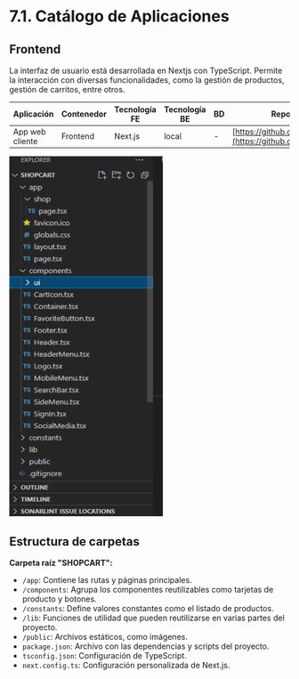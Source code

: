 # 7.1. Catálogo de Aplicaciones

## Frontend

La interfaz de usuario está desarrollada en Nextjs con TypeScript. Permite la interacción con diversas funcionalidades, como la gestión de productos, gestión de carritos, entre otros.

| Aplicación       | Contenedor | Tecnología FE | Tecnología BE | BD  | Repositorio/Carpeta                                    |
|------------------|------------|---------------|---------------|------|-------------------------------------------------------|
| App web cliente  | Frontend   | Next.js       | local         | -    | [https://github.com/carolinardlc/shopcart](https://github.com/carolinardlc/shopcart) |


![Catálogos](Catalogos.png)

## Estructura de carpetas

**Carpeta raíz "SHOPCART":**

- `/app`: Contiene las rutas y páginas principales.
- `/components`: Agrupa los componentes reutilizables como tarjetas de producto y botones.
- `/constants`: Define valores constantes como el listado de productos.
- `/lib`: Funciones de utilidad que pueden reutilizarse en varias partes del proyecto.
- `/public`: Archivos estáticos, como imágenes.
- `package.json`: Archivo con las dependencias y scripts del proyecto.
- `tsconfig.json`: Configuración de TypeScript.
- `next.config.ts`: Configuración personalizada de Next.js.
